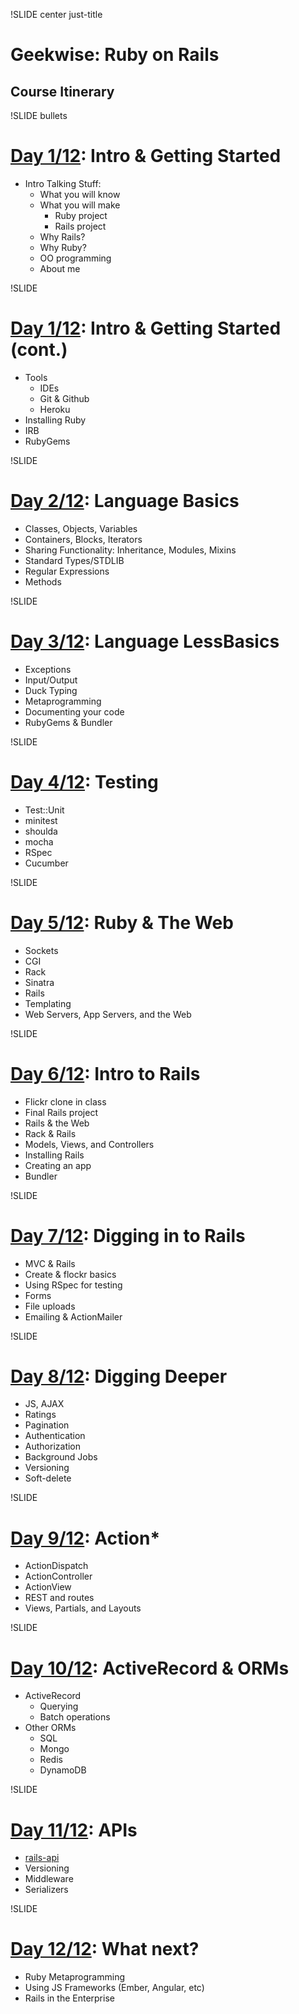 !SLIDE center just-title
# Geekwise: Ruby on Rails
## Course Itinerary


!SLIDE bullets
# [Day 1/12](d1): Intro & Getting Started

* Intro Talking Stuff:
    * What you will know
    * What you will make
        * Ruby project
        * Rails project
    * Why Rails?
    * Why Ruby?
    * OO programming
    * About me

!SLIDE
# [Day 1/12](d1): Intro & Getting Started (cont.)

* Tools
    * IDEs
    * Git & Github
    * Heroku
* Installing Ruby
* IRB
* RubyGems

!SLIDE
# [Day 2/12](d2): Language Basics

* Classes, Objects, Variables
* Containers, Blocks, Iterators
* Sharing Functionality: Inheritance, Modules, Mixins
* Standard Types/STDLIB
* Regular Expressions
* Methods

!SLIDE
# [Day 3/12](d3): Language LessBasics

* Exceptions
* Input/Output
* Duck Typing
* Metaprogramming
* Documenting your code
* RubyGems & Bundler

!SLIDE
# [Day 4/12](d4): Testing

* Test::Unit
* minitest
* shoulda
* mocha
* RSpec
* Cucumber

!SLIDE
# [Day 5/12](d5): Ruby & The Web

* Sockets
* CGI
* Rack
* Sinatra
* Rails
* Templating
* Web Servers, App Servers, and the Web

!SLIDE
# [Day 6/12](d6): Intro to Rails

* Flickr clone in class
* Final Rails project
* Rails & the Web
* Rack & Rails
* Models, Views, and Controllers
* Installing Rails
* Creating an app
* Bundler

!SLIDE
# [Day 7/12](d7): Digging in to Rails

* MVC & Rails
* Create & flockr basics
* Using RSpec for testing
* Forms
* File uploads
* Emailing & ActionMailer

!SLIDE
# [Day 8/12](d8): Digging Deeper

* JS, AJAX
* Ratings
* Pagination
* Authentication
* Authorization
* Background Jobs
* Versioning
* Soft-delete

!SLIDE
# [Day 9/12](d9): Action*

* ActionDispatch
* ActionController
* ActionView
* REST and routes
* Views, Partials, and Layouts

!SLIDE
# [Day 10/12](d10): ActiveRecord & ORMs

* ActiveRecord
    * Querying
    * Batch operations
* Other ORMs
    * SQL
    * Mongo
    * Redis
    * DynamoDB

!SLIDE
# [Day 11/12](d11): APIs

* [rails-api](https://github.com/rails-api/rails-api)
* Versioning
* Middleware
* Serializers


!SLIDE
# [Day 12/12](d12): What next?

* Ruby Metaprogramming
* Using JS Frameworks (Ember, Angular, etc)
* Rails in the Enterprise
